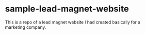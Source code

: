 # sample-lead-magnet-website
This is a repo of a lead magnet website I had created basically for a marketing company.
